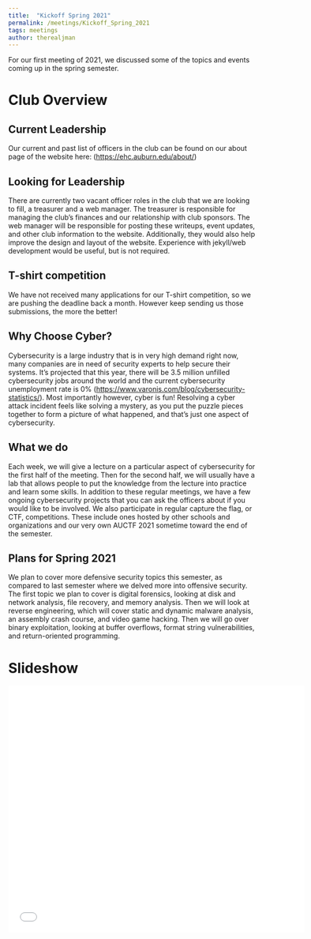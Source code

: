 ```yaml
---
title:  "Kickoff Spring 2021"
permalink: /meetings/Kickoff_Spring_2021
tags: meetings
author: therealjman
---
```


For our first meeting of 2021, we discussed some of the topics and events coming up in the spring semester.

# Club Overview

## Current Leadership

Our current and past list of officers in the club can be found on our about page of the website here: (https://ehc.auburn.edu/about/)

## Looking for Leadership

There are currently two vacant officer roles in the club that we are looking to fill, a treasurer and a web manager. The treasurer is responsible for managing the club’s finances and our relationship with club sponsors. The web manager will be responsible for posting these writeups, event updates, and other club information to the website. Additionally, they would also help improve the design and layout of the website. Experience with jekyll/web development would be useful, but is not required.

## T-shirt competition

We have not received many applications for our T-shirt competition, so we are pushing the deadline back a month. However keep sending us those submissions, the more the better!

## Why Choose Cyber?

Cybersecurity is a large industry that is in very high demand right now, many companies are in need of security experts to help secure their systems. It’s projected that this year, there will be 3.5 million unfilled cybersecurity jobs around the world and the current cybersecurity unemployment rate is 0% (https://www.varonis.com/blog/cybersecurity-statistics/). Most importantly however, cyber is fun! Resolving a cyber attack incident feels like solving a mystery, as you put the puzzle pieces together to form a picture of what happened, and that’s just one aspect of cybersecurity.

## What we do

Each week, we will give a lecture on a particular aspect of cybersecurity for the first half of the meeting. Then for the second half, we will usually have a lab that allows people to put the knowledge from the lecture into practice and learn some skills. In addition to these regular meetings, we have a few ongoing cybersecurity projects that you can ask the officers about if you would like to be involved. We also participate in regular capture the flag, or CTF, competitions. These include ones hosted by other schools and organizations and our very own AUCTF 2021 sometime toward the end of the semester.

## Plans for Spring 2021

We plan to cover more defensive security topics this semester, as compared to last semester where we delved more into offensive security. The first topic we plan to cover is digital forensics, looking at disk and network analysis, file recovery, and memory analysis. Then we will look at reverse engineering, which will cover static and dynamic malware analysis, an assembly crash course, and video game hacking. Then we will go over binary exploitation, looking at buffer overflows, format string vulnerabilities, and return-oriented programming.

# Slideshow
<iframe src="//docs.google.com/gview?url=http://auehc.github.io/assets/powerpoints/Kickoff_Spring2021.pptx&embedded=true" style="width:600px; height:500px;" frameborder="0"></iframe>
